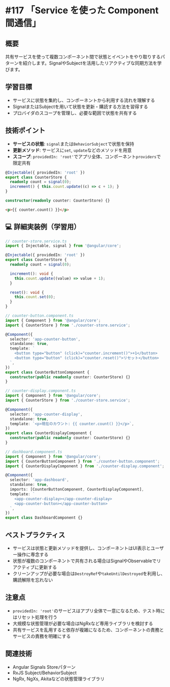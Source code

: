 # #117 「Service を使った Component 間通信」

## 概要
共有サービスを使って複数コンポーネント間で状態とイベントをやり取りするパターンを紹介します。SignalやSubjectを活用したリアクティブな同期方法を学びます。

## 学習目標
- サービスに状態を集約し、コンポーネントから利用する流れを理解する
- SignalまたはSubjectを用いて状態を更新・購読する方法を習得する
- プロバイダのスコープを管理し、必要な範囲で状態を共有する

## 技術ポイント
- **サービスの状態**: `signal`または`BehaviorSubject`で状態を保持
- **更新メソッド**: サービスに`set`, `update`などのメソッドを用意
- **スコープ**: `providedIn: 'root'`でアプリ全体、コンポーネント`providers`で限定共有

```typescript
@Injectable({ providedIn: 'root' })
export class CounterStore {
  readonly count = signal(0);
  increment() { this.count.update((c) => c + 1); }
}
```

```typescript
constructor(readonly counter: CounterStore) {}
```

```html
<p>{{ counter.count() }}</p>
```

## 💻 詳細実装例（学習用）
```typescript
// counter-store.service.ts
import { Injectable, signal } from '@angular/core';

@Injectable({ providedIn: 'root' })
export class CounterStore {
  readonly count = signal(0);

  increment(): void {
    this.count.update((value) => value + 1);
  }

  reset(): void {
    this.count.set(0);
  }
}
```

```typescript
// counter-button.component.ts
import { Component } from '@angular/core';
import { CounterStore } from './counter-store.service';

@Component({
  selector: 'app-counter-button',
  standalone: true,
  template: `
    <button type="button" (click)="counter.increment()">+1</button>
    <button type="button" (click)="counter.reset()">リセット</button>
  `,
})
export class CounterButtonComponent {
  constructor(public readonly counter: CounterStore) {}
}
```

```typescript
// counter-display.component.ts
import { Component } from '@angular/core';
import { CounterStore } from './counter-store.service';

@Component({
  selector: 'app-counter-display',
  standalone: true,
  template: `<p>現在のカウント: {{ counter.count() }}</p>`,
})
export class CounterDisplayComponent {
  constructor(public readonly counter: CounterStore) {}
}
```

```typescript
// dashboard.component.ts
import { Component } from '@angular/core';
import { CounterButtonComponent } from './counter-button.component';
import { CounterDisplayComponent } from './counter-display.component';

@Component({
  selector: 'app-dashboard',
  standalone: true,
  imports: [CounterButtonComponent, CounterDisplayComponent],
  template: `
    <app-counter-display></app-counter-display>
    <app-counter-button></app-counter-button>
  `,
})
export class DashboardComponent {}
```

## ベストプラクティス
- サービスは状態と更新メソッドを提供し、コンポーネントはUI表示とユーザー操作に専念する
- 状態が複数のコンポーネントで共有される場合はSignalやObservableでリアクティブに更新する
- クリーンアップが必要な場合は`DestroyRef`や`takeUntilDestroyed`を利用し、購読解除を忘れない

## 注意点
- `providedIn: 'root'`のサービスはアプリ全体で一意になるため、テスト時にはリセット処理を行う
- 大規模な状態管理が必要な場合はNgRxなど専用ライブラリを検討する
- 共有サービスを乱用すると依存が複雑になるため、コンポーネントの責務とサービスの責務を明確にする

## 関連技術
- Angular Signals Storeパターン
- RxJS Subject/BehaviorSubject
- NgRx, NgXs, Akitaなどの状態管理ライブラリ
